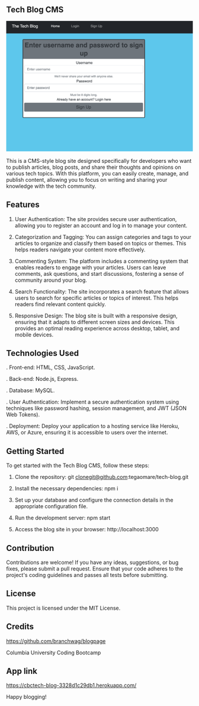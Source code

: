 ## Tech Blog CMS

<img src="./images/webpage.png" href="webpage image">

This is a CMS-style blog site designed specifically for developers who want to publish articles, blog posts, and share their thoughts and opinions on various tech topics. With this platform, you can easily create, manage, and publish content, allowing you to focus on writing and sharing your knowledge with the tech community.

## Features

1. User Authentication: The site provides secure user authentication, allowing you to register an account and log in to manage your content.

2. Categorization and Tagging: You can assign categories and tags to your articles to organize and classify them based on topics or themes. This helps readers navigate your content more effectively.

3. Commenting System: The platform includes a commenting system that enables readers to engage with your articles. Users can leave comments, ask questions, and start discussions, fostering a sense of community around your blog.

4. Search Functionality: The site incorporates a search feature that allows users to search for specific articles or topics of interest. This helps readers find relevant content quickly.

5. Responsive Design: The blog site is built with a responsive design, ensuring that it adapts to different screen sizes and devices. This provides an optimal reading experience across desktop, tablet, and mobile devices.

## Technologies Used

. Front-end: HTML, CSS, JavaScript.

. Back-end: Node.js, Express.

. Database: MySQL.

. User Authentication: Implement a secure authentication system using techniques like password hashing, session management, and JWT (JSON Web Tokens).

. Deployment: Deploy your application to a hosting service like Heroku, AWS, or Azure, ensuring it is accessible to users over the internet.

## Getting Started

To get started with the Tech Blog CMS, follow these steps:

1. Clone the repository: git clonegit@github.com:tegaomare/tech-blog.git

2. Install the necessary dependencies: npm i

3. Set up your database and configure the connection details in the appropriate configuration file.

4. Run the development server: npm start

5. Access the blog site in your browser: http://localhost:3000

## Contribution

Contributions are welcome! If you have any ideas, suggestions, or bug fixes, please submit a pull request. Ensure that your code adheres to the project's coding guidelines and passes all tests before submitting.

## License

This project is licensed under the MIT License.

## Credits

https://github.com/branchwag/blogpage

Columbia University Coding Bootcamp

## App link

https://cbctech-blog-3328d1c29db1.herokuapp.com/

Happy blogging!
